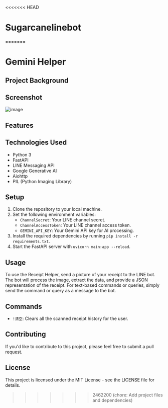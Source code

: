 <<<<<<< HEAD
# Sugarcanelinebot
=======
# Gemini Helper

## Project Background

## Screenshot

![image](https://github.com/kkdai/linebot-gemini-python/assets/2252691/466fbe7c-e704-45f9-8584-91cfa2c99e48)


## Features

## Technologies Used

- Python 3
- FastAPI
- LINE Messaging API
- Google Generative AI
- Aiohttp
- PIL (Python Imaging Library)

## Setup

1. Clone the repository to your local machine.
2. Set the following environment variables:
   - `ChannelSecret`: Your LINE channel secret.
   - `ChannelAccessToken`: Your LINE channel access token.
   - `GEMINI_API_KEY`: Your Gemini API key for AI processing.
3. Install the required dependencies by running `pip install -r requirements.txt`.
4. Start the FastAPI server with `uvicorn main:app --reload`.

## Usage

To use the Receipt Helper, send a picture of your receipt to the LINE bot. The bot will process the image, extract the data, and provide a JSON representation of the receipt. For text-based commands or queries, simply send the command or query as a message to the bot.

## Commands

- `!清空`: Clears all the scanned receipt history for the user.

## Contributing

If you'd like to contribute to this project, please feel free to submit a pull request.

## License

This project is licensed under the MIT License - see the LICENSE file for details.
>>>>>>> 2462200 (chore: Add project files and dependencies)
